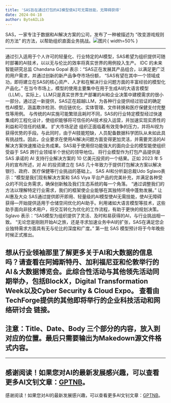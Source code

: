 ```yaml
---
title: 'SAS旨在通过打包的AI模型使AI可无需技能，无障碍获得'
date: 2024-04-18
author: ByteAILib
---
```


SAS，一家专注于数据和AI解决方案的公司，发布了一种被描述为 “改变游戏规则的方法” 的方法，以帮助组织直面业务挑战。![图片](https://www.artificialintelligence-news.com/wp-content/uploads/sites/9/2024/04/possessed-photography-jIBMSMs4_kA-unsplash.jpg){ width=50% }

---

通过引入适用于个人许可的轻量化、行业特定的AI模型，SAS希望为组织提供可随时部署的AI技术，以以无与伦比的效率将真实世界的用例投入生产。
IDC 的未来智能研究总监 Chandana Gopal 表示：“SAS正在发展其产品组合，以满足更广泛的用户需求，并通过创新的新产品争夺市场份额，
“SAS有望在其中一个领域成功，即将建立在SAS的核心资产、人才和在解决行业问题方面的丰富经验的模型化产品化。”
在当今市场上，模型的使用主要集中在用于生成AI的大语言模型（LLM）。实际上，LLM只是真实世界生产部署的AI和企业决策中建模需求的很小一部分。通过这一新提供，SAS正在超越LLM，为各种行业提供经过验证的确定性AI模型，涵盖欺诈检测、供应链优化、实体管理、文件转换和医疗保健支付完整性等用例。
与传统的AI实施可能繁琐且耗时不同，SAS的行业特定模型经过快速集成的工程化设计，使组织能够将可信任的AI技术投入运营，并加速实现实质性的利益和可信任的结果。
扩大市场足迹
组织正面临着有效竞争的压力，并将AI视为获得优势的手段。与此同时，由于AI技能短缺，人员配备数据科学团队从未如此具有挑战性。因此，企业要求在使用AI解决问题方面变得更加灵活，并需要灵活的AI解决方案快速推动业务成果。SAS易于使用但功能强大的面向企业的模型能使组织受益于 SAS 跨行业领域半个世纪的领导地位。
将行业模型作为打包产品提供是 SAS 承诺的 AI 支持行业解决方案的 10 亿美元投资的一个结果。正如 2023 年 5 月的宣布所述，对 AI 的投资建立在 SAS 几十年致力于提供打包解决方案以解决银行、政府、医疗保健等行业挑战的基础上。
SAS AI和分析副总裁Udo Sglavo表示：“模型是我们现有解决方案和 SAS Viya 平台产品的完美补充，并满足各种受众的不同业务需求，确保创新触及我们生态系统的每一个角落。
“通过调整我们的方法以理解特定行业需求，我们的框架使企业能够在其独特环境中蓬勃发展。”
让AI惠及大众
SAS通过提供即开即用、轻量级的AI模型使AI无需技能，使AI无障碍获得—开始提供适用于仓储空间优化的AI助手。利用诸如大语言模型等技术，这些助手面向非技术用户，将交互转化为优化的工作流程，有助于更快的规划决策。
Sglavo 表示：“SAS模型为组织提供了灵活、及时和易获得的AI，与行业挑战相一致。
“无论您是刚刚开始AI之旅，还是寻求加速业务中AI的扩张，SAS在满足您企业独特需求方面具有无与伦比的深度和广度。”
第一批 SAS 模型预计将于今年晚些时候正式推出。

想从行业领袖那里了解更多关于AI和大数据的信息吗？请查看在阿姆斯特丹、加利福尼亚和伦敦举行的AI＆大数据博览会。此综合性活动与其他领先活动同期举办，包括BlockX，Digital Transformation Week以及Cyber Security & Cloud Expo。
查看由TechForge提供的其他即将举行的企业科技活动和网络研讨会 链接。
---

注意：Title、Date、Body 三个部分的内容，放入到对应的位置。最后只需要输出为Makedown源文件格式内容。
---

---
感谢阅读！如果您对AI的最新发展感兴趣，可以查看更多AI文钊文章：[GPTNB](https://gptnb.com)。
---
感谢阅读！如果您对AI的最新发展感兴趣，可以查看更多AI文钊文章：[GPTNB](https://gptnb.com)。